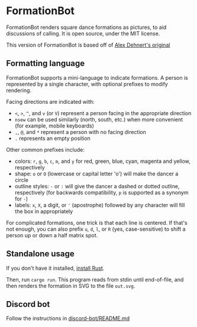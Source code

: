 # FormationBot

FormationBot renders square dance formations as pictures, to aid discussions of calling. It is open source, under the MIT license.

This version of FormationBot is based off of [Alex Dehnert's original](https://gitlab.com/tech-squares/formationbot)

## Formatting language

FormationBot supports a mini-language to indicate formations. A person is represented by a single character, with optional prefixes to modify rendering.

Facing directions are indicated with:
- `<`, `>`, `^`, and `v` (or `V`) represent a person facing in the appropriate direction
- `nsew` can be used similarly (north, south, etc.) when more convenient (for example, mobile keyboards)
- `,`, `@`, and `*` represent a person with no facing direction
- `.` represents an empty position

Other common prefixes include:
- colors: `r`, `g`, `b`, `c`, `m`, and `y` for red, green, blue, cyan, magenta and yellow, respectively
- shape: `o` or `O` (lowercase or capital letter 'o') will make the dancer a circle
- outline styles: `-` or `:` will give the dancer a dashed or dotted outline, respectively (for backwards compatibility, `p` is supported as a synonym for `-`)
- labels: `x`, `X`, a digit, or `'` (apostrophe) followed by any character will fill the box in appropriately

For complicated formations, one trick is that each line is centered. If that's not enough, you can also prefix `u`, `d`, `l`, or `R` (yes, case-sensitive) to shift a person up or down a half matrix spot.

## Standalone usage

If you don't have it installed, [install Rust](https://www.rust-lang.org/tools/install).

Then, run `cargo run`. This program reads from stdin until end-of-file, and
then renders the formation in SVG to the file `out.svg`.

## Discord bot

Follow the instructions in [discord-bot/README.md](discord-bot/README.md)
